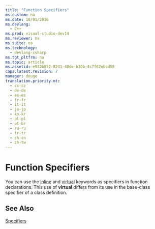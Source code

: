 ```yaml
---
title: "Function Specifiers"
ms.custom: na
ms.date: 10/01/2016
ms.devlang: 
  - C++
ms.prod: visual-studio-dev14
ms.reviewer: na
ms.suite: na
ms.technology: 
  - devlang-csharp
ms.tgt_pltfrm: na
ms.topic: article
ms.assetid: e932b852-8241-48de-b30b-4c7f62ebcd58
caps.latest.revision: 7
manager: douge
translation.priority.mt: 
  - cs-cz
  - de-de
  - es-es
  - fr-fr
  - it-it
  - ja-jp
  - ko-kr
  - pl-pl
  - pt-br
  - ru-ru
  - tr-tr
  - zh-cn
  - zh-tw
---
```

# Function Specifiers
You can use the [inline](../VS_not_in_toc/inline--__inline--__forceinline.md) and [virtual](../Topic/virtual%20Specifier.md) keywords as specifiers in function declarations. This use of **virtual** differs from its use in the base-class specifier of a class definition.  
  
## See Also  
 [Specifiers](../Topic/Specifiers.md)